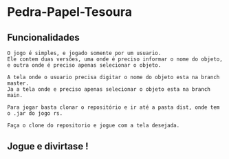 # Pedra-Papel-Tesoura

## Funcionalidades

    O jogo é simples, e jogado somente por um usuario.
    Ele contem duas versões, uma onde é preciso informar o nome do objeto,
    e outra onde é preciso apenas selecionar o objeto.

    A tela onde o usuario precisa digitar o nome do objeto esta na branch master.
    Ja a tela onde e preciso apenas selecionar o objeto esta na branch main.
    
    Para jogar basta clonar o repositório e ir até a pasta dist, onde tem o .jar do jogo rs.
    
    Faça o clone do repositorio e jogue com a tela desejada.
## Jogue e divirtase !
